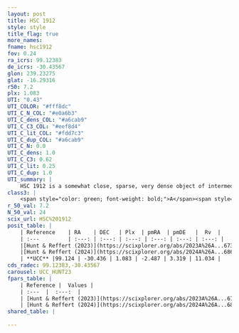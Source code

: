 ```yaml
---
layout: post
title: HSC 1912
style: style
title_flag: true
more_names: 
fname: hsc1912
fov: 0.24
ra_icrs: 99.12383
de_icrs: -30.43567
glon: 239.23275
glat: -16.29316
r50: 7.2
plx: 1.083
UTI: "0.43"
UTI_COLOR: "#fff8dc"
UTI_C_N_COL: "#e0a6b3"
UTI_C_dens_COL: "#a6cab9"
UTI_C_C3_COL: "#eef8d4"
UTI_C_lit_COL: "#fdd7c3"
UTI_C_dup_COL: "#a6cab9"
UTI_C_N: 0.0
UTI_C_dens: 1.0
UTI_C_C3: 0.62
UTI_C_lit: 0.25
UTI_C_dup: 1.0
UTI_summary: |
    HSC 1912 is a somewhat close, sparse, very dense object of intermediate C3 quality. It was recently reported in the literature.<br><br><span style="color: #99180f; font-weight: bold;">Warning: </span>contains less than 25 stars with <i>P>0.5</i> estimated.
class3: |
    <span style="color: green; font-weight: bold;">A</span><span style="color: red; font-weight: bold;">C</span>
r_50_val: 7.2
N_50_val: 24
scix_url: HSC%201912
posit_table: |
    | Reference    | RA    | DEC   | Plx  | pmRA  | pmDE   |  Rv  |
    | :---         | :---: | :---: | :---: | :---: | :---: | :---: |
    |[Hunt & Reffert (2023)](https://scixplorer.org/abs/2023A%26A...673A.114H) | 99.121 | -30.436 | 1.096 | -2.441 | 3.325 | 11.07 |
    |[Hunt & Reffert (2024)](https://scixplorer.org/abs/2024A%26A...686A..42H) | 99.121 | -30.436 | 1.096 | -2.441 | 3.325 | 11.07 |
    | **UCC** |99.124 | -30.436 | 1.083 | -2.487 | 3.319 | 11.034 | 
cds_radec: 99.12383,-30.43567
carousel: UCC_HUNT23
fpars_table: |
    | Reference |  Values |
    | :---  |  :---:  |
    | [Hunt & Reffert (2023)](https://scixplorer.org/abs/2023A%26A...673A.114H) | `AV50=1.152, diffAV50=1.488, MOD50=9.686, logAge50=7.574` |
    | [Hunt & Reffert (2024)](https://scixplorer.org/abs/2024A%26A...686A..42H) | `MassJ=53.9133` |
shared_table: |
    
---
```

